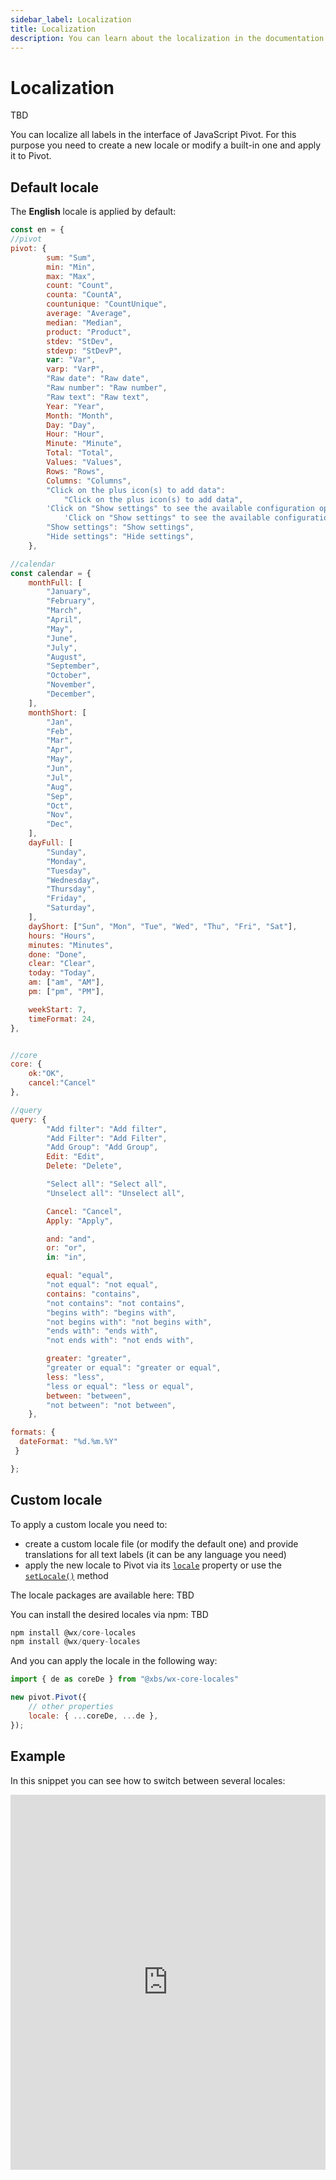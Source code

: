 ```yaml
---
sidebar_label: Localization
title: Localization
description: You can learn about the localization in the documentation of the DHTMLX JavaScript Pivot library. Browse developer guides and API reference, try out code examples and live demos, and download a free 30-day evaluation version of DHTMLX Pivot.
---
```


# Localization

TBD

You can localize all labels in the interface of JavaScript Pivot. For this purpose you need to create a new locale or modify a built-in one and apply it to Pivot.

## Default locale

The **English** locale is applied by default:

~~~jsx
const en = {
//pivot
pivot: {
		sum: "Sum",
		min: "Min",
		max: "Max",
		count: "Count",
		counta: "CountA",
		countunique: "CountUnique",
		average: "Average",
		median: "Median",
		product: "Product",
		stdev: "StDev",
		stdevp: "StDevP",
		var: "Var",
		varp: "VarP",
		"Raw date": "Raw date",
		"Raw number": "Raw number",
		"Raw text": "Raw text",
		Year: "Year",
		Month: "Month",
		Day: "Day",
		Hour: "Hour",
		Minute: "Minute",
		Total: "Total",
		Values: "Values",
		Rows: "Rows",
		Columns: "Columns",
		"Click on the plus icon(s) to add data":
			"Click on the plus icon(s) to add data",
		'Click on "Show settings" to see the available configuration options':
			'Click on "Show settings" to see the available configuration options',
		"Show settings": "Show settings",
		"Hide settings": "Hide settings",
	},

//calendar
const calendar = {
	monthFull: [
		"January",
		"February",
		"March",
		"April",
		"May",
		"June",
		"July",
		"August",
		"September",
		"October",
		"November",
		"December",
	],
	monthShort: [
		"Jan",
		"Feb",
		"Mar",
		"Apr",
		"May",
		"Jun",
		"Jul",
		"Aug",
		"Sep",
		"Oct",
		"Nov",
		"Dec",
	],
	dayFull: [
		"Sunday",
		"Monday",
		"Tuesday",
		"Wednesday",
		"Thursday",
		"Friday",
		"Saturday",
	],
	dayShort: ["Sun", "Mon", "Tue", "Wed", "Thu", "Fri", "Sat"],
	hours: "Hours",
	minutes: "Minutes",
	done: "Done",
	clear: "Clear",
	today: "Today",
	am: ["am", "AM"],
	pm: ["pm", "PM"],

	weekStart: 7,
	timeFormat: 24,
},


//core
core: {
    ok:"OK",
    cancel:"Cancel"
},

//query
query: {
		"Add filter": "Add filter",
		"Add Filter": "Add Filter",
		"Add Group": "Add Group",
		Edit: "Edit",
		Delete: "Delete",

		"Select all": "Select all",
		"Unselect all": "Unselect all",

		Cancel: "Cancel",
		Apply: "Apply",

		and: "and",
		or: "or",
		in: "in",

		equal: "equal",
		"not equal": "not equal",
		contains: "contains",
		"not contains": "not contains",
		"begins with": "begins with",
		"not begins with": "not begins with",
		"ends with": "ends with",
		"not ends with": "not ends with",

		greater: "greater",
		"greater or equal": "greater or equal",
		less: "less",
		"less or equal": "less or equal",
		between: "between",
		"not between": "not between",
	},

formats: {
  dateFormat: "%d.%m.%Y"
 }

};
~~~

## Custom locale

To apply a custom locale you need to:

- create a custom locale file (or modify the default one) and provide translations for all text labels (it can be any language you need)
- apply the new locale to Pivot via its [`locale`](/api/config/locale-property) property or use the [`setLocale()`](/api/methods/setlocale-method) method

The locale packages are available here: TBD



You can install the desired locales via npm: TBD

~~~jsx
npm install @wx/core-locales
npm install @wx/query-locales
~~~

And you can apply the locale in the following way:

~~~jsx
import { de as coreDe } from "@xbs/wx-core-locales"

new pivot.Pivot({
    // other properties
    locale: { ...coreDe, ...de },
});
~~~

## Example

In this snippet you can see how to switch between several locales:

<iframe src="https://snippet.dhtmlx.com/aj5zmxpv?mode=result" frameborder="0" class="snippet_iframe" width="100%" height="600"></iframe> 
